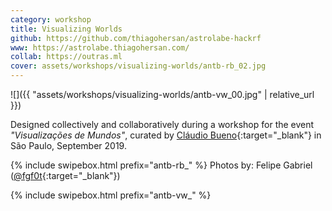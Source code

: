 ```yaml
---
category: workshop
title: Visualizing Worlds
github: https://github.com/thiagohersan/astrolabe-hackrf
www: https://astrolabe.thiagohersan.com/
collab: https://outras.ml
cover: assets/workshops/visualizing-worlds/antb-rb_02.jpg
---
```

![]({{ "assets/workshops/visualizing-worlds/antb-vw_00.jpg" | relative_url }})

Designed collectively and collaboratively during a workshop for the event <i>"Visualizações de Mundos"</i>, curated by [Cláudio Bueno](http://buenozdiaz.net/){:target="_blank"} in São Paulo, September 2019.

{% include swipebox.html prefix="antb-rb_" %}
Photos by: Felipe Gabriel ([@fgf0t](https://www.instagram.com/fgf0t/){:target="_blank"})

{% include swipebox.html prefix="antb-vw_" %}
